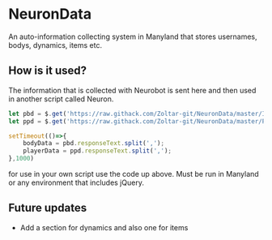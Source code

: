 <h1>NeuronData</h1>

<p>An auto-information collecting system in Manyland that stores usernames, bodys, dynamics, items etc.</p>

<h2>How is it used?</h2>

The information that is collected with Neurobot is sent here and then used in another script called Neuron.

```js
let pbd = $.get('https://raw.githack.com/Zoltar-git/NeuronData/master/Items/bodys.txt');
let ppd = $.get('https://raw.githack.com/Zoltar-git/NeuronData/master/Player/players.txt');

setTimeout(()=>{
	bodyData = pbd.responseText.split(',');
	playerData = ppd.responseText.split(',');
},1000)
```
<p>for use in your own script use the code up above. Must be run in Manyland or any environment that includes jQuery.</p>

<h2>Future updates</h2>

  * Add a section for dynamics and also one for items
